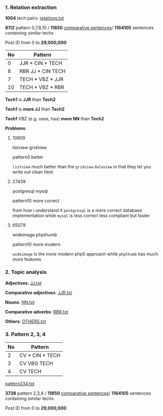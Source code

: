 ### 1. Relation extraction

**1004** tech pairs: [relations.txt](https://github.com/hy3440/diffSimilarTech/blob/master/relation/relations.txt)

**8112** pattern 0,7,8,10 / **11850** [comparative sentences](https://github.com/hy3440/diffSimilarTech/blob/master/relation/sentences.txt)/ **1164105** sentences containing similar techs

Post ID from 0 to **29,000,000**

| No   | Pattern           |
| ---- | ----------------- |
| 0    | JJR * CIN * TECH  |
| 8    | RBR JJ * CIN TECH |
| 7    | TECH * VBZ * JJR  |
| 10   | TECH * VBZ * RBR  |

**Tech1** is **JJR** than **Tech2**

**Tech1** is **more JJ** than **Tech2**

**Tech1** VBZ (e.g. uses, has) **more NN** than **Tech2**

**Problems**:

1. 10809

   listview	gridview

   pattern0	better	

   `listview` much better than the `gridview` `dataview` in that they let you write out clean html

2. 27439

   postgresql	mysql

   pattern10	more correct

   from how i understand it `postgresql` is a more correct database implementation while `mysql` is less correct less compliant but faster

3. 65079

   wideimage	phpthumb

   pattern10	more modern	

   `wideimage` is the more modern php5 approach while `phpthumb` has much more features

### 2. Topic analysis

**Adjectives**: [JJ.txt](https://github.com/hy3440/diffSimilarTech/blob/master/relation/jj.txt)

**Comparative adjectives**: [JJR.txt](https://github.com/hy3440/diffSimilarTech/blob/master/relation/jjr.txt)

**Nouns**: [NN.txt](https://github.com/hy3440/diffSimilarTech/blob/master/relation/nn.txt)

**Comparative adverbs**: [RBR.txt](https://github.com/hy3440/diffSimilarTech/blob/master/relation/rbr.txt)

**Others**: [OTHERS.txt](https://github.com/hy3440/diffSimilarTech/blob/master/relation/other.txt)

### 3. Pattern 2, 3, 4

| No   | Pattern         |
| ---- | --------------- |
| 2    | CV * CIN * TECH |
| 3    | CV VBG TECH     |
| 4    | CV TECH         |

[pattern234.txt](https://github.com/hy3440/diffSimilarTech/blob/master/relation/pattern234.txt)

**3738** pattern 2,3,4 / **11850** [comparative sentences](https://github.com/hy3440/diffSimilarTech/blob/master/relation/sentences.txt)/ **1164105** sentences containing similar techs

Post ID from 0 to **29,000,000**
